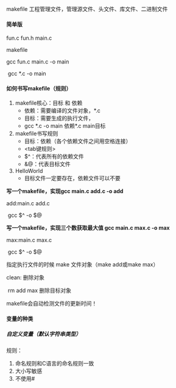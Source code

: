 makefile 工程管理文件，管理源文件、头文件、库文件、二进制文件

#### 简单版

fun.c fun.h main.c

makefile 

gcc fun.c main.c -o main

​	gcc *.c -o main

#### 如何书写makefile（规则）

1. makefile核心：目标 和 依赖
   - 依赖：需要编译的文件对象，*.c
   - 目标：需要生成的执行文件，
   - gcc \*.c -o main           依赖\*.c   main目标
2. makefile书写规则
   - 目标：依赖（各个依赖文件之间用空格连接）
   - \<tab键规则>
   - $^：代表所有的依赖文件
   - &@：代表目标文件
3. HelloWorld
   - 目标文件一定要存在，依赖文件可以不要

**写一个makefile，实现gcc main.c add.c -o add**

add:main.c add.c

​	gcc $^ -o $@

**写一个makefile，实现三个数获取最大值 gcc main.c max.c -o max**

max:main.c max.c

​	gcc $^ -o $@

指定执行文件的时候 make 文件对象（make add或make max）

clean: 删除对象

​	rm add max 删除目标对象

makefile会自动检测文件的更新时间！



#### 变量的种类

##### 自定义变量（默认字符串类型）

规则：

1. 命名规则和C语言的命名规则一致
2. 大小写敏感
3. 不使用#

